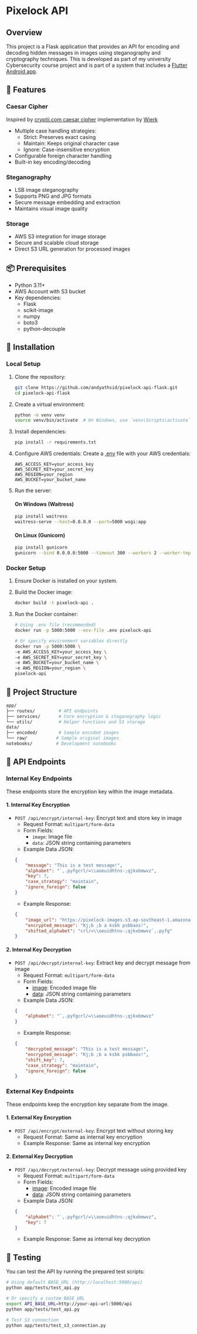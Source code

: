 # Pixelock API

## Overview

This project is a Flask application that provides an API for encoding and decoding hidden messages in images using steganography and cryptography techniques. This is developed as part of my university Cybersecurity course project and is part of a system that includes a [Flutter Android app](https://github.com/Wilimaxs/KriptoApp).

## 🌟 Features

### Caesar Cipher
Inspired by [cryptii.com caesar cipher](https://cryptii.com/pipes/caesar-cipher) implementation by [Wierk](https://wierk.lu/)
- Multiple case handling strategies:
  - Strict: Preserves exact casing
  - Maintain: Keeps original character case
  - Ignore: Case-insensitive encryption
- Configurable foreign character handling
- Built-in key encoding/decoding

### Steganography 
- LSB image steganography
- Supports PNG and JPG formats
- Secure message embedding and extraction
- Maintains visual image quality

### Storage
- AWS S3 integration for image storage
- Secure and scalable cloud storage
- Direct S3 URL generation for processed images

## 📦 Prerequisites

- Python 3.11+
- AWS Account with S3 bucket
- Key dependencies:
  - Flask 
  - scikit-image 
  - numpy 
  - boto3
  - python-decouple

## 🚀 Installation

### Local Setup

1. Clone the repository:
    ```bash
    git clone https://github.com/andyathsid/pixelock-api-flask.git
    cd pixelock-api-flask
    ```

2. Create a virtual environment:
    ```bash
    python -m venv venv
    source venv/bin/activate  # On Windows, use `venv\Scripts\activate`
    ```

3. Install dependencies:
    ```bash
    pip install -r requirements.txt
    ```

4. Configure AWS credentials:
    Create a [.env](http://_vscodecontentref_/1) file with your AWS credentials:
    ```
    AWS_ACCESS_KEY=your_access_key
    AWS_SECRET_KEY=your_secret_key
    AWS_REGION=your_region
    AWS_BUCKET=your_bucket_name
    ```

5. Run the server:
    #### On Windows (Waitress)
    ```bash
    pip install waitress
    waitress-serve --host=0.0.0.0 --port=5000 wsgi:app
    ```

    #### On Linux (Gunicorn)
    ```bash
    pip install gunicorn
    gunicorn --bind 0.0.0.0:5000 --timeout 300 --workers 2 --worker-tmp-dir /dev/shm wsgi:app
    ```

### Docker Setup

1. Ensure Docker is installed on your system.

2. Build the Docker image:
    ```bash
    docker build -t pixelock-api .
    ```

3. Run the Docker container:
    ```bash
    # Using .env file (recommended)
    docker run -p 5000:5000 --env-file .env pixelock-api

    # Or specify environment variables directly
    docker run -p 5000:5000 \
    -e AWS_ACCESS_KEY=your_access_key \
    -e AWS_SECRET_KEY=your_secret_key \
    -e AWS_BUCKET=your_bucket_name \
    -e AWS_REGION=your_region \
    pixelock-api
    ```

## 📁 Project Structure
```bash
app/
├── routes/         # API endpoints
├── services/       # Core encryption & steganography logic
└── utils/          # Helper functions and S3 storage
data/
├── encoded/        # Sample encoded images
└── raw/           # Sample original images
notebooks/         # Development notebooks
```

## 🔧 API Endpoints

### Internal Key Endpoints
These endpoints store the encryption key within the image metadata.

#### 1. Internal Key Encryption
- `POST /api/encrypt/internal-key`: Encrypt text and store key in image
    - Request Format: `multipart/form-data`
    - Form Fields:
        - `image`: Image file
        - `data`: JSON string containing parameters
    - Example Data JSON:
    ```json
    {
        "message": "This is a test message!",
        "alphabet": "`,.pyfgcrl/=\\aoeuidhtns-;qjkxbmwvz",
        "key": 7,
        "case_strategy": "maintain",
        "ignore_foreign": false
    }
    ```
    - Example Response:
    ```json
    {
        "image_url": "https://pixelock-images.s3.ap-southeast-1.amazonaws.com/uploads/20240226_134326_e44d8b17.png",
        "encrypted_message": "Kj;b ;b a ksbk psbbaos!",
        "shifted_alphabet": "crl/=\\oeuidhtns-;qjkxbmwvz`,.pyfg"
    }
    ```

#### 2. Internal Key Decryption
- `POST /api/decrypt/internal-key`: Extract key and decrypt message from image
    - Request Format: `multipart/form-data`
    - Form Fields:
        - [image](http://_vscodecontentref_/0): Encoded image file
        - [data](http://_vscodecontentref_/1): JSON string containing parameters
    - Example Data JSON:
    ```json
    {
        "alphabet": "`,.pyfgcrl/=\\aoeuidhtns-;qjkxbmwvz"
    }
    ```
    - Example Response:
    ```json
    {
        "decrypted_message": "This is a test message!",
        "encrypted_message": "Kj;b ;b a ksbk psbbaos!",
        "shift_key": 7,
        "case_strategy": "maintain",
        "ignore_foreign": false
    }
    ```

### External Key Endpoints
These endpoints keep the encryption key separate from the image.

#### 1. External Key Encryption
- `POST /api/encrypt/external-key`: Encrypt text without storing key
    - Request Format: Same as internal key encryption
    - Example Response: Same as internal key encryption

#### 2. External Key Decryption
- `POST /api/decrypt/external-key`: Decrypt message using provided key
    - Request Format: `multipart/form-data`
    - Form Fields:
        - [image](http://_vscodecontentref_/2): Encoded image file
        - [data](http://_vscodecontentref_/3): JSON string containing parameters
    - Example Data JSON:
    ```json
    {
        "alphabet": "`,.pyfgcrl/=\\aoeuidhtns-;qjkxbmwvz",
        "key": 7
    }
    ```
    - Example Response: Same as internal key decryption

## 🧪 Testing

You can test the API by running the prepared test scripts:

```bash
# Using default BASE_URL (http://localhost:5000/api)
python app/tests/test_api.py

# Or specify a custom BASE_URL
export API_BASE_URL=http://your-api-url:5000/api
python app/tests/test_api.py

# Test S3 connection
python app/tests/test_s3_connection.py
```